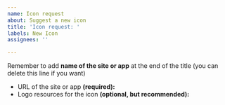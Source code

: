 ```yaml
---
name: Icon request
about: Suggest a new icon
title: 'Icon request: '
labels: New Icon
assignees: ''

---
```


Remember to add **name of the site or app** at the end of the title (you can delete this line if you want)

- URL of the site or app **(required):** 
- Logo resources for the icon **(optional, but recommended):** 
